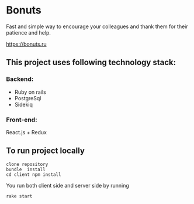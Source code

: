 
# Bonuts

Fast and simple way to encourage your colleagues and thank them for their patience and help.

https://bonuts.ru


## This project uses following technology stack:

 ### Backend:

 - Ruby on rails
 - PostgreSql
 - Sidekiq

 ### Front-end:
   React.js + Redux
  
## To run project locally  
  
    clone repository
    bundle  install
    cd client npm install
 
You run both client side and server side by running

    rake start 
